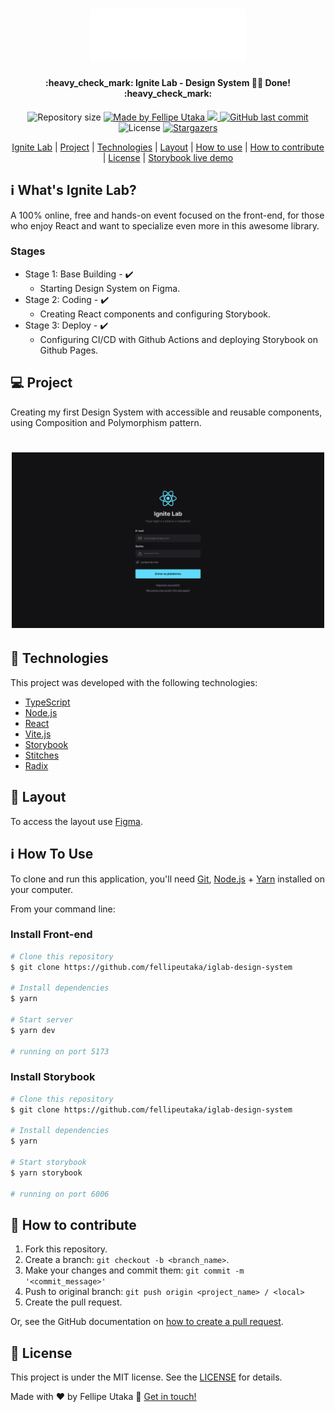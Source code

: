 <h1 align="center">
    <img alt="Ignite logo" title="#iglab" src=".github/ignite.svg" width="250px" />
</h1>

<h4 align="center"> 
	:heavy_check_mark: Ignite Lab - Design System 🎨🚀 Done! :heavy_check_mark:
</h4>
<p align="center">
  <img alt="Repository size" src="https://img.shields.io/github/repo-size/fellipeutaka/iglab-design-system">

<a href="https://www.linkedin.com/in/fellipeutaka/">
    <img alt="Made by Fellipe Utaka" src="https://img.shields.io/badge/made%20by-Fellipe%20Utaka-%2304D361">
  </a>

<a aria-label="Completed" href="https://lp.rocketseat.com.br/ignite">
    <img src="https://img.shields.io/badge/Ignite-done-brightgreen?logo=data:image/png;base64,iVBORw0KGgoAAAANSUhEUgAAABAAAAAQCAMAAAAoLQ9TAAAALVBMVEVHcExxWsF0XMJzXMJxWcFsUsD///9jRrzY0u6Xh9Gsn9n39fyMecy0qd2bjNJWBT0WAAAABHRSTlMA2Do606wF2QAAAGlJREFUGJVdj1cWwCAIBLEsRU3uf9xobDH8+GZwUYi8i6ucJwrxKE+7D0G9Q4vlYqtmCSjndr4CgCgzlyFgfKfKCVO0LrPKjmiqMxGXkJwNnXskqWG+1oSM+BSwD8f29YLNjvx/OQrn+g99oQSoNmt3PgAAAABJRU5ErkJggg=="></img>
  </a>

<a href="https://github.com/fellipeutaka/iglab-design-system/commits">
    <img alt="GitHub last commit" src="https://img.shields.io/github/last-commit/fellipeutaka/iglab-design-system">
  </a>

<img alt="License" src="https://img.shields.io/badge/license-MIT-brightgreen">
   <a href="https://github.com/fellipeutaka/iglab-design-system/stargazers">
    <img alt="Stargazers" src="https://img.shields.io/github/stars/fellipeutaka/iglab-design-system?style=social">
  </a>
</p>
<p align="center">
  <a href="#-iglab">Ignite Lab</a>   |   
  <a href="#-project">Project</a>   |   
  <a href="#-technologies">Technologies</a>   |   
  <a href="#-layout">Layout</a>   |   
  <a href="#ℹ%EF%B8%8F-how-to-use">How to use</a>   |   
  <a href="#-how-to-contribute">How to contribute</a>   |   
  <a href="#-license">License</a>   |   
  <a href="https://fellipeutaka.github.io/iglab-design-system/?path=/story/components-button--default">Storybook live demo</a>
</p>

## ℹ️ What's Ignite Lab?

A 100% online, free and hands-on event focused on the front-end, for those who enjoy React and want to specialize even more in this awesome library.

### Stages

- Stage 1: Base Building - ✔️
  - Starting Design System on Figma.
- Stage 2: Coding - ✔️
  - Creating React components and configuring Storybook.
- Stage 3: Deploy - ✔️
  - Configuring CI/CD with Github Actions and deploying Storybook on Github Pages.

## 💻 Project

Creating my first Design System with accessible and reusable components, using Composition and Polymorphism pattern.

<h1 align="center">
    <img alt="Sign In screen UI" title="Example" src=".github/project.png" width="500px" />
</h1>

## 🚀 Technologies

This project was developed with the following technologies:

- [TypeScript][ts]
- [Node.js][node]
- [React][react]
- [Vite.js][vite]
- [Storybook][storybook]
- [Stitches][stitches]
- [Radix][radix]

## 🔖 Layout

To access the layout use [Figma][figma].

## ℹ️ How To Use

To clone and run this application, you'll need [Git](git), [Node.js][node] + [Yarn][yarn] installed on your computer.

From your command line:

### Install Front-end

```bash
# Clone this repository
$ git clone https://github.com/fellipeutaka/iglab-design-system

# Install dependencies
$ yarn

# Start server
$ yarn dev

# running on port 5173
```

### Install Storybook

```bash
# Clone this repository
$ git clone https://github.com/fellipeutaka/iglab-design-system

# Install dependencies
$ yarn

# Start storybook
$ yarn storybook

# running on port 6006
```

## 🤔 How to contribute

1. Fork this repository.
2. Create a branch: `git checkout -b <branch_name>`.
3. Make your changes and commit them: `git commit -m '<commit_message>'`
4. Push to original branch: `git push origin <project_name> / <local>`
5. Create the pull request.

Or, see the GitHub documentation on [how to create a pull request](https://help.github.com/en/github/collaborating-with-issues-and-pull-requests/creating-a-pull-request).

## 📝 License

This project is under the MIT license. See the [LICENSE](https://github.com/fellipeutaka/iglab-design-system/blob/master/LICENSE) for details.

Made with ♥ by Fellipe Utaka 👋 [Get in touch!](https://www.linkedin.com/in/fellipeutaka/)

[figma]: https://www.figma.com/file/SFlTxLaAMB6jxvvijYSJIg/Ignite-Lab-Design-System?node-id=0%3A1
[ts]: https://www.typescriptlang.org/
[node]: https://nodejs.org/
[react]: https://reactjs.org
[vite]: https://vitejs.dev/
[storybook]: https://storybook.js.org/
[stitches]: https://stitches.dev/
[radix]: https://www.radix-ui.com/
[git]: https://git-scm.com
[yarn]: https://yarnpkg.com/
